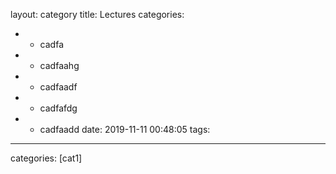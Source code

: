 layout: category
title: Lectures
categories:
  - - cadfa
  - - cadfaahg
  - - cadfaadf
  - - cadfafdg
  - - cadfaadd
date: 2019-11-11 00:48:05
tags:
---
categories: 
[cat1]